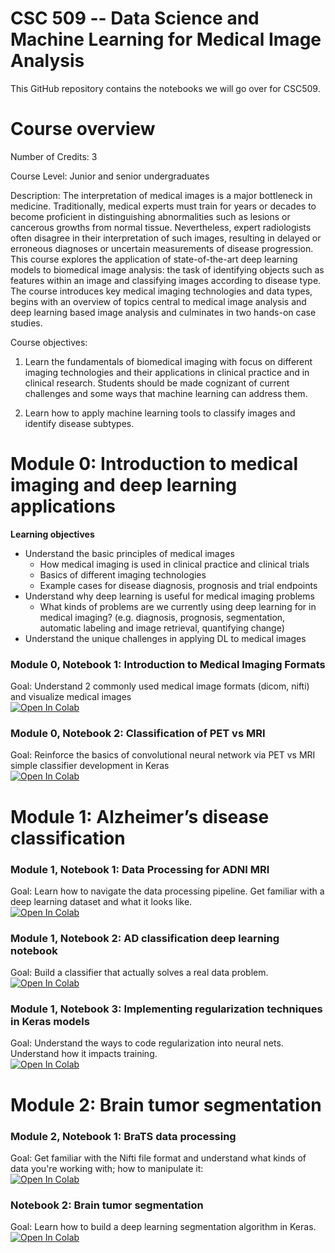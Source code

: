 
# CSC 509 -- Data Science and Machine Learning for Medical Image Analysis

This GitHub repository contains the notebooks we will go over for CSC509. 

# Course overview

Number of Credits: 3

Course Level: Junior and senior undergraduates

Description: The interpretation of medical images is a major bottleneck in medicine. Traditionally, medical experts must train for years or decades to become proficient in distinguishing abnormalities such as lesions or cancerous growths from normal tissue. Nevertheless, expert radiologists often disagree in their interpretation of such images, resulting in delayed or erroneous diagnoses or uncertain measurements of disease progression. This course explores the application of state-of-the-art deep learning models to biomedical image analysis: the task of identifying objects such as features within an image and classifying images according to disease type. The course introduces key medical imaging technologies and data types, begins with an overview of topics central to medical image analysis and deep learning based image analysis and culminates in two hands-on case studies.

Course objectives:
1. Learn the fundamentals of biomedical imaging with focus on different imaging technologies and their applications in clinical practice and in clinical research. Students should be made cognizant of current challenges and some ways that machine learning can address them.

2. Learn how to apply machine learning tools to classify images and identify disease subtypes.



# Module 0: Introduction to medical imaging and deep learning applications
**Learning objectives**
* Understand the basic principles of medical images
	* How medical imaging is used in clinical practice and clinical trials
	* Basics of different imaging technologies
	* Example cases for disease diagnosis, prognosis and trial endpoints  
* Understand why deep learning is useful for medical imaging problems
	* What kinds of problems are we currently using deep learning for in medical imaging? (e.g. diagnosis, prognosis, segmentation, automatic labeling and image retrieval, quantifying change) 
* Understand the unique challenges in applying DL to medical images


### Module 0, Notebook 1: Introduction to Medical Imaging Formats
Goal: Understand 2 commonly used medical image formats (dicom, nifti) and visualize medical images
<br> 
[![Open In Colab](https://colab.research.google.com/assets/colab-badge.svg)](https://github.com/julclu/CSC509/blob/spring-2025/Module0/2_13_2025_Module0_Notebook2_SimpleClassification.ipynb) 

### Module 0, Notebook 2: Classification of PET vs MRI 

Goal: Reinforce the basics of convolutional neural network via PET vs MRI simple classifier development in Keras <br> 
[![Open In Colab](https://colab.research.google.com/assets/colab-badge.svg)](https://github.com/julclu/CSC509/blob/spring-2025/Module0/2_13_2025_Module0_Notebook2_SimpleClassification.ipynb) 

# Module 1: Alzheimer’s disease classification

### Module 1, Notebook 1: Data Processing for ADNI MRI 
Goal: Learn how to navigate the data processing pipeline. Get familiar with a deep learning dataset and what it looks like. <br> 
[![Open In Colab](https://colab.research.google.com/assets/colab-badge.svg)](https://colab.research.google.com/github/julclu/CSC509/blob/spring_2024/Module1/02_20_2024_Module1_NB1_ADNI_Dataset.ipynb)

### Module 1, Notebook 2: AD classification deep learning notebook 
Goal: Build a classifier that actually solves a real data problem. <br> 
[![Open In Colab](https://colab.research.google.com/assets/colab-badge.svg)](https://colab.research.google.com/github/julclu/CSC509/blob/spring_2024/Module1/02_22_2024_Module2_NB2_ADNI_ADClassification.ipynb)

### Module 1, Notebook 3: Implementing regularization techniques in Keras models
Goal: Understand the ways to code regularization into neural nets. Understand how it impacts training. <br> 
[![Open In Colab](https://colab.research.google.com/assets/colab-badge.svg)](https://colab.research.google.com/github/julclu/CSC509/blob/spring_2024/Module1/02_29_2024_Regularization.ipynb)

# Module 2: Brain tumor segmentation 
### Module 2, Notebook 1: BraTS data processing
Goal: Get familiar with the Nifti file format and understand what kinds of data you're working with; how to manipulate it: <br> 
[![Open In Colab](https://colab.research.google.com/assets/colab-badge.svg)](https://colab.research.google.com/github/julclu/CSC509/blob/spring_2024/Module2/03_07_2024_Module2_NB1_BraTS_DataProcessing.ipynb)
### Notebook 2: Brain tumor segmentation 
Goal: Learn how to build a deep learning segmentation algorithm in Keras. <br> 
[![Open In Colab](https://colab.research.google.com/assets/colab-badge.svg)](https://colab.research.google.com/github/julclu/CSC509/blob/spring_2024/Module2/03_12_2024_Module2_NB2_BraTS_TumorSegmentation.ipynb)
